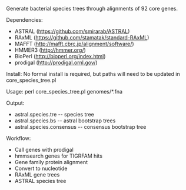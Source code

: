 Generate bacterial species trees through alignments of 92 core genes.

Dependencies:
* ASTRAL (https://github.com/smirarab/ASTRAL)
* RAxML (https://github.com/stamatak/standard-RAxML)
* MAFFT (http://mafft.cbrc.jp/alignment/software/)
* HMMER3 (http://hmmer.org/)
* BioPerl (http://bioperl.org/index.html)
* prodigal (http://prodigal.ornl.gov/)

Install:
No formal install is required, but paths will need to be updated in core_species_tree.pl

Usage:
perl core_species_tree.pl genomes/*.fna

Output:
* astral.species.tre -- species tree
* astral.species.bs -- astral bootstrap trees
* astral.species.consensus -- consensus bootstrap tree

Workflow:
* Call genes with prodigal
* hmmsearch genes for TIGRFAM hits
* Gene family protein alignment
* Convert to nucleotide
* RAxML gene trees
* ASTRAL species tree